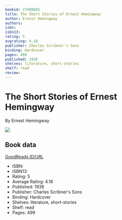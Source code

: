 ```yaml
---
bookid: 27400601
title: The Short Stories of Ernest Hemingway
author: Ernest Hemingway
authors: 
isbn: 
isbn13: 
rating: 5
avgrating: 4.18
publisher: Charles Scribner's Sons
binding: Hardcover
pages: 499
published: 1938
shelves: literature, short-stories
shelf: read
review: 
---
```


# The Short Stories of Ernest Hemingway

By Ernest Hemingway

![](https://i.gr-assets.com/images/S/compressed.photo.goodreads.com/books/1446311614l/27400601._SX318_.jpg)

## Book data

[GoodReads ID/URL](https://www.goodreads.com/book/show/27400601)

- ISBN: 
- ISBN13: 
- Rating: 5
- Average Rating: 4.18
- Published: 1938
- Publisher: Charles Scribner's Sons
- Binding: Hardcover
- Shelves: literature, short-stories
- Shelf: read
- Pages: 499

